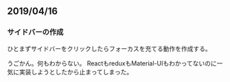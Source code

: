 ## 2019/04/16
### サイドバーの作成
ひとまずサイドバーをクリックしたらフォーカスを充てる動作を作成する。

うごかん。何もわからない。
ReactもreduxもMaterial-UIもわかってないのに一気に実装しようとしたから止まってしまった。

